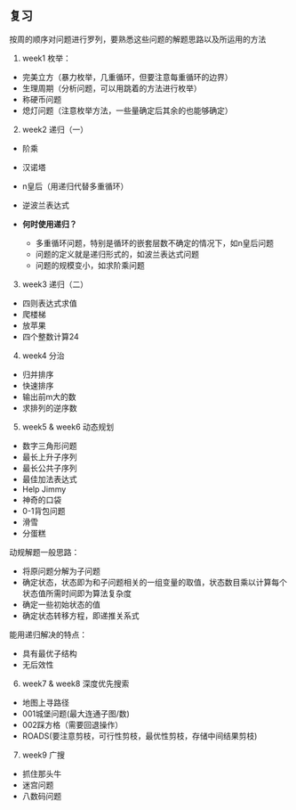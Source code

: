 ## 复习

按周的顺序对问题进行罗列，要熟悉这些问题的解题思路以及所运用的方法

1. week1 枚举：

* 完美立方（暴力枚举，几重循环，但要注意每重循环的边界）
* 生理周期（分析问题，可以用跳着的方法进行枚举）
* 称硬币问题
* 熄灯问题（注意枚举方法，一些量确定后其余的也能够确定）

2. week2 递归（一）

* 阶乘
* 汉诺塔
* n皇后（用递归代替多重循环）
* 逆波兰表达式

* **何时使用递归？**
  * 多重循环问题，特别是循环的嵌套层数不确定的情况下，如n皇后问题
  * 问题的定义就是递归形式的，如波兰表达式问题
  * 问题的规模变小，如求阶乘问题

3. week3 递归（二）

* 四则表达式求值
* 爬楼梯
* 放苹果
* 四个整数计算24

4. week4 分治

* 归并排序
* 快速排序
* 输出前m大的数
* 求排列的逆序数

5. week5 & week6 动态规划

* 数字三角形问题
* 最长上升子序列
* 最长公共子序列
* 最佳加法表达式
* Help Jimmy
* 神奇的口袋
* 0-1背包问题
* 滑雪
* 分蛋糕

动规解题一般思路：
* 将原问题分解为子问题
* 确定状态，状态即为和子问题相关的一组变量的取值，状态数目乘以计算每个状态值所需时间即为算法复杂度
* 确定一些初始状态的值
* 确定状态转移方程，即递推关系式

能用递归解决的特点：
* 具有最优子结构
* 无后效性

6. week7 & week8 深度优先搜索

* 地图上寻路径
* 001城堡问题(最大连通子图/数)
* 002踩方格（需要回退操作）
* ROADS(要注意剪枝，可行性剪枝，最优性剪枝，存储中间结果剪枝)

7. week9 广搜

* 抓住那头牛
* 迷宫问题
* 八数码问题

